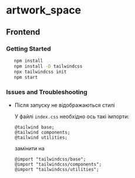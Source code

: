 # artwork_space

## Frontend

### Getting Started

```bash
   npm install
   npm install -D tailwindcss
   npx tailwindcss init
   npm start
```

### Issues and Troubleshooting

- Після запуску не відображаються стилі
  
  У файлі `index.css` необхідно ось такі імпорти:
  ```
  @tailwind base;
  @tailwind components;
  @tailwind utilities;
  ```
  замінити на
  ```
  @import "tailwindcss/base";
  @import "tailwindcss/components";
  @import "tailwindcss/utilities";
  ```
  


